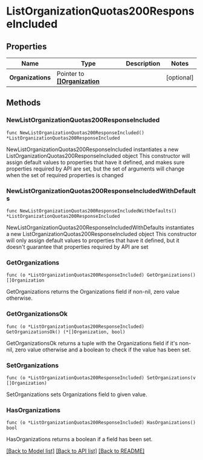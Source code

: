 # ListOrganizationQuotas200ResponseIncluded

## Properties

Name | Type | Description | Notes
------------ | ------------- | ------------- | -------------
**Organizations** | Pointer to [**[]Organization**](Organization.md) |  | [optional] 

## Methods

### NewListOrganizationQuotas200ResponseIncluded

`func NewListOrganizationQuotas200ResponseIncluded() *ListOrganizationQuotas200ResponseIncluded`

NewListOrganizationQuotas200ResponseIncluded instantiates a new ListOrganizationQuotas200ResponseIncluded object
This constructor will assign default values to properties that have it defined,
and makes sure properties required by API are set, but the set of arguments
will change when the set of required properties is changed

### NewListOrganizationQuotas200ResponseIncludedWithDefaults

`func NewListOrganizationQuotas200ResponseIncludedWithDefaults() *ListOrganizationQuotas200ResponseIncluded`

NewListOrganizationQuotas200ResponseIncludedWithDefaults instantiates a new ListOrganizationQuotas200ResponseIncluded object
This constructor will only assign default values to properties that have it defined,
but it doesn't guarantee that properties required by API are set

### GetOrganizations

`func (o *ListOrganizationQuotas200ResponseIncluded) GetOrganizations() []Organization`

GetOrganizations returns the Organizations field if non-nil, zero value otherwise.

### GetOrganizationsOk

`func (o *ListOrganizationQuotas200ResponseIncluded) GetOrganizationsOk() (*[]Organization, bool)`

GetOrganizationsOk returns a tuple with the Organizations field if it's non-nil, zero value otherwise
and a boolean to check if the value has been set.

### SetOrganizations

`func (o *ListOrganizationQuotas200ResponseIncluded) SetOrganizations(v []Organization)`

SetOrganizations sets Organizations field to given value.

### HasOrganizations

`func (o *ListOrganizationQuotas200ResponseIncluded) HasOrganizations() bool`

HasOrganizations returns a boolean if a field has been set.


[[Back to Model list]](../README.md#documentation-for-models) [[Back to API list]](../README.md#documentation-for-api-endpoints) [[Back to README]](../README.md)


